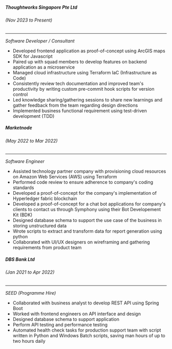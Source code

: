 ##### Thoughtworks Singapore Pte Ltd
###### (Nov 2023 to Present)
---
_Software Developer / Consultant_
- Developed frontend application as proof-of-concept using ArcGIS maps SDK for Javascript
- Paired up with squad members to develop features on backend application as a microservice
- Managed cloud infrastructure using Terraform IaC (Infrastructure as Code)
- Consistently review tech documentation and improved team's productivity by writing custom pre-commit hook scripts for version control
- Led knowledge sharing/gathering sessions to share new learnings and gather feedback from the team regarding design directions
- Implemented business functional requirement using test-driven development (TDD)

##### Marketnode
###### (May 2022 to Mar 2022)
---
_Software Engineer_
- Assisted technology partner company with provisioning cloud resources on Amazon Web Services (AWS) using Terraform
- Performed code review to ensure adherence to company's coding standards
- Developed a proof-of-concept for the company's implementation of Hyperledger fabric blockchain
- Developed a proof-of-concept for a chat bot applications for company's clients to contact us through Symphony using their Bot Developement Kit (BDK)
- Designed database schema to support the use case of the business in storing unstructured data
- Wrote scripts to extract and transform data for report generation using python
- Collaborated with UI/UX designers on wireframing and gathering requirements from product team

##### DBS Bank Ltd
###### (Jan 2021 to Apr 2022)
---
_SEED (Programme Hire)_
- Collaborated with business analyst to develop REST API using Spring Boot
- Worked with frontend engineers on API interface and design
- Designed database schema to support application
- Perform API testing and performance testing
- Automated health check tasks for production support team with script written in Python and Windows Batch scripts, saving man hours of up to two hours daily